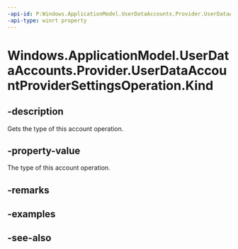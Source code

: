 ----api-id: P:Windows.ApplicationModel.UserDataAccounts.Provider.UserDataAccountProviderSettingsOperation.Kind
-api-type: winrt property
---<!-- Property syntaxpublic Windows.ApplicationModel.UserDataAccounts.Provider.UserDataAccountProviderOperationKind Kind { get; }--># Windows.ApplicationModel.UserDataAccounts.Provider.UserDataAccountProviderSettingsOperation.Kind## -descriptionGets the type of this account operation.## -property-valueThe type of this account operation.## -remarks## -examples## -see-also